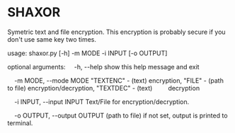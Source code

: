 # SHAXOR
Symetric text and file encryption. This encryption is probably secure if you don't use same key two times.


usage: shaxor.py [-h] -m MODE -i INPUT [-o OUTPUT]

optional arguments:
&nbsp;&nbsp;&nbsp;&nbsp;-h, --help            show this help message and exit
  
&nbsp;&nbsp;&nbsp;&nbsp;-m MODE, --mode MODE  "TEXTENC" - (text) encryption, "FILE" - (path to file) encryption/decryption, "TEXTDEC" - (text) &nbsp;&nbsp;&nbsp;&nbsp;&nbsp;&nbsp;&nbsp;&nbsp;decryption
                        
&nbsp;&nbsp;&nbsp;&nbsp;-i INPUT, --input INPUT
                        Text/File for encryption/decryption.
                        
&nbsp;&nbsp;&nbsp;&nbsp;-o OUTPUT, --output OUTPUT
                        (path to file) if not set, output is printed to
                        terminal.
                        
